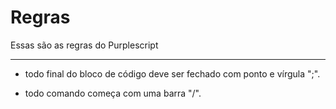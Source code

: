 # Regras

Essas são as regras do Purplescript
___

* todo final do bloco de código deve ser fechado com ponto e vírgula ";".

* todo comando começa com uma barra "/".